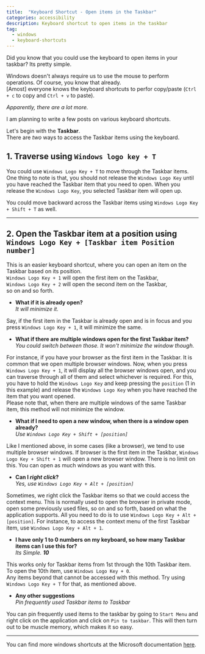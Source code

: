 ```yaml
---
title:  "Keyboard Shortcut - Open items in the Taskbar" 
categories: accessibility 
description: Keyboard shortcut to open items in the taskbar
tag: 
  - windows 
  - keyboard-shortcuts
--- 
```


Did you know that you could use the keyboard to open items in your taskbar? Its pretty simple.

Windows doesn't always require us to use the mouse to perform operations. Of course, you know that already.  
[Amost] everyone knows the keyboard shortcuts to perfor copy/paste (`Ctrl + c` to copy and `Ctrl + v` to paste).  

_Apparently, there are a lot more._  

I am planning to write a few posts on various keyboard shortcuts.  

Let's begin with the **Taskbar**.  
There are _two_ ways to access the Taskbar items using the keyboard.  

## 1. Traverse using `Windows logo key + T`

You could use `Windows Logo Key + T` to move through the Taskbar items.  
One thing to note is that, you should not release the `Windows Logo Key` until you have reached the Taskbar item that you need to open. When you release the `Windows Logo Key`, you selected Taskbar item will open up.  

You could move backward across the Taskbar items using `Windows Logo Key + Shift + T` as well.

------------

## 2. Open the Taskbar item at a position using `Windows Logo Key + [Taskbar item Position number]`

This is an easier keyboard shortcut, where you can open an item on the Taskbar based on its position.  
`Windows Logo Key + 1` will open the first item on the Taskbar,  
`Windows Logo Key + 2` will open the second item on the Taskbar,  
so on and so forth.  

* **What if it is already open?**  
_It will minimize it._  

Say, if the first item in the Taskbar is already open and is in focus and you press `Windows Logo Key + 1`, it will minimize the same.  

* **What if there are multiple windows open for the first Taskbar item?**  
_You could switch between those. It won't minimize the window though._

For instance, if you have your browser as the first item in the Taskbar. It is common that we open multiple browser windows. Now, when you press `Windows Logo Key + 1`, it will display all the browser windows open, and you can traverse through all of them and select whichever is required. For this, you have to hold the `Windows Logo Key` and keep pressing the `position` (1 in this example) and release  the `Windows Logo Key` when you have reached the item that you want opened.  
Please note that, when there are multiple windows of the same Taskbar item, this method will not minimize the window.

* **What if I need to open a new window, when there is a window open already?**  
_Use `Windows Logo Key + Shift + [position]`_

Like I mentioned above, in some cases (like a browser), we tend to use multiple browser windows. If browser is the first item in the Taskbar, `Windows Logo Key + Shift + 1` will open a new browser window. There is no limit on this. You can open as much windows as you want with this.

* **Can I _right click_?**  
_Yes, use `Windows Logo Key + Alt + [position]`_


Sometimes, we right click the Taskbar items so that we could access the context menu. This is normally used to open the browser in private mode, open some previously used files, so on and so forth, based on what the application supports. All you need to do is to use `Windows Logo Key + Alt + [position]`. For instance, to access the context menu of the first Taskbar item, use `Windows Logo Key + Alt + 1`.

* **I have only 1 to 0 numbers on my keyboard, so how many Taskbar items can I use this for?**  
_Its Simple. **10**_  

This works only for Taskbar items from 1st through the 10th Taskbar item.  
To open the 10th item, use `Windows Logo Key + 0`.  
Any items beyond that cannot be accessed with this method. Try using `Windows Logo Key + T` for that, as mentioned above.

* **Any other suggestions**  
_Pin frequently used Taskbar items to Taskbar_  

You can pin frequently used items to the taskbar by going to `Start Menu` and right click on the application and click on `Pin to taskbar`. This will then turn out to be muscle memory, which makes it so easy.

---------------------------

You can find more windows shortcuts at the Microsoft documentation [here](https://support.microsoft.com/en-us/help/12445/windows-keyboard-shortcuts).
